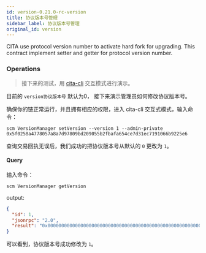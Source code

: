 ```yaml
---
id: version-0.21.0-rc-version
title: 协议版本号管理
sidebar_label: 协议版本号管理
original_id: version
---
```

CITA use protocol version number to activate hard fork for upgrading. This contract implement setter and getter for protocol version number.

### Operations

> 接下来的测试，用 [cita-cli](https://github.com/cryptape/cita-cli) 交互模式进行演示。

目前的 `version协议版本号` 默认为0， 接下来演示管理员如何修改协议版本号。

确保你的链正常运行，并且拥有相应的权限，进入 cita-cli 交互式模式，输入命令：

```shell
scm VersionManager setVersion --version 1 --admin-private 0x5f0258a4778057a8a7d97809bd209055b2fbafa654ce7d31ec7191066b9225e6
```

查询交易回执无误后，我们成功的把协议版本号从默认的 `0` 更改为 `1`。

#### Query

输入命令：

```shell
scm VersionManager getVersion
```

output:

```json
{
  "id": 1,
  "jsonrpc": "2.0",
  "result": "0x0000000000000000000000000000000000000000000000000000000000000001"
}
```

可以看到，协议版本号成功修改为 `1`。
